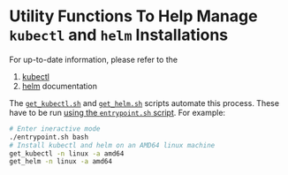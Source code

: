 # Utility Functions To Help Manage `kubectl` and `helm` Installations

For up-to-date information, please refer to the
1. [kubectl](https://kubernetes.io/docs/tasks/tools/install-kubectl-linux/)
2. [helm](https://helm.sh/docs/intro/install/)
documentation

The [`get_kubectl.sh`](get_kubectl.sh) and [`get_helm.sh`](get_helm.sh) scripts
automate this process. These have to be run [using the `entrypoint.sh`
script](../../README.md#use-the-entrypoint). For example:
```bash
# Enter ineractive mode
./entrypoint.sh bash
# Install kubectl and helm on an AMD64 linux machine
get_kubectl -n linux -a amd64
get_helm -n linux -a amd64
```
